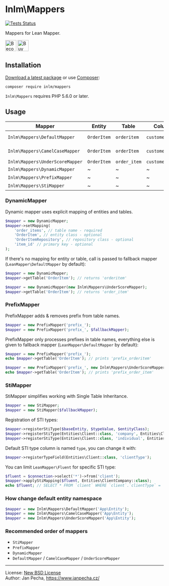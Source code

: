 
# Inlm\Mappers

[![Tests Status](https://github.com/inlm/mappers/workflows/Tests/badge.svg)](https://github.com/inlm/mappers/actions)

Mappers for Lean Mapper.

<a href="https://www.patreon.com/bePatron?u=9680759"><img src="https://c5.patreon.com/external/logo/become_a_patron_button.png" alt="Become a Patron!" height="35"></a>
<a href="https://www.paypal.me/janpecha/1eur"><img src="https://buymecoffee.intm.org/img/button-paypal-white.png" alt="Buy me a coffee" height="35"></a>


Installation
------------

[Download a latest package](https://github.com/inlm/mappers/releases) or use [Composer](http://getcomposer.org/):

```
composer require inlm/mappers
```

`Inlm\Mappers` requires PHP 5.6.0 or later.


## Usage

| Mapper                          | Entity      | Table        |  Column         | Note
|---------------------------------|-------------|--------------|-----------------|------------------
| `Inlm\Mappers\DefaultMapper`    | `OrderItem` | `orderitem`  | `customerName`  | *only extends `LeanMapper\DefaultMapper`*
| `Inlm\Mappers\CamelCaseMapper`  | `OrderItem` | `orderItem`  | `customerName`  | There is [issue](https://dev.mysql.com/doc/refman/5.5/en/identifier-case-sensitivity.html) for MySQL on OS Windows.
| `Inlm\Mappers\UnderScoreMapper` | `OrderItem` | `order_item` | `customer_name` |
| `Inlm\Mappers\DynamicMapper`    | ~           | ~            | ~               | See below.
| `Inlm\Mappers\PrefixMapper`     | ~           | ~            | ~               | See below.
| `Inlm\Mappers\StiMapper`        | ~           | ~            | ~               | See below.


### DynamicMapper

Dynamic mapper uses explicit mapping of entities and tables.

``` php
$mapper = new DynamicMapper;
$mapper->setMapping(
	'order_items', // table name - required
	'OrderItem', // entity class - optional
	'OrderItemRepository', // repository class - optional
	'item_id' // primary key - optional
);
```

If there's no mapping for entity or table, call is passed to fallback mapper (`LeanMapper\DefaultMapper` by default):

``` php
$mapper = new DynamicMapper;
$mapper->getTable('OrderItem'); // returns 'orderitem'

$mapper = new DynamicMapper(new Inlm\Mappers\UnderScoreMapper);
$mapper->getTable('OrderItem'); // returns 'order_item'
```


### PrefixMapper

PrefixMapper adds & removes prefix from table names.

``` php
$mapper = new PrefixMapper('prefix_');
$mapper = new PrefixMapper('prefix_', $fallbackMapper);
```

PrefixMapper only processes prefixes in table names, everything else is given to fallback mapper (`LeanMapper\DefaultMapper` by default):

``` php
$mapper = new PrefixMapper('prefix_');
echo $mapper->getTable('OrderItem'); // prints 'prefix_orderitem'

$mapper = new PrefixMapper('prefix_', new Inlm\Mappers\UnderScoreMapper);
echo $mapper->getTable('OrderItem'); // prints 'prefix_order_item'
```


### StiMapper

StiMapper simplifies working with Single Table Inheritance.

``` php
$mapper = new StiMapper;
$mapper = new StiMapper($fallbackMapper);
```

Registration of STI types:

``` php
$mapper->registerStiType($baseEntity, $typeValue, $entityClass);
$mapper->registerStiType(Entities\Client::class, 'company', Entities\ClientCompany::class);
$mapper->registerStiType(Entities\Client::class, 'individual', Entities\ClientIndividual::class);
```

Default STI type column is named `type`, you can change it with:

``` php
$mapper->registerTypeField(Entities\Client::class, 'clientType');
```

You can limit `LeanMapper\Fluent` for specific STI type:

``` php
$fluent = $connection->select('*')->from('client');
$mapper->applyStiMapping($fluent, Entities\ClientCompany::class);
echo $fluent; // SELECT * FROM `client` WHERE `client`.`clientType` = 'company'
```

### How change default entity namespace

``` php
$mapper = new Inlm\Mappers\DefaultMapper('App\Entity');
$mapper = new Inlm\Mappers\CamelCaseMapper('App\Entity');
$mapper = new Inlm\Mappers\UnderScoreMapper('App\Entity');
```


### Recommended order of mappers

* `StiMapper`
* `PrefixMapper`
* `DynamicMapper`
* `DefaultMapper` / `CamelCaseMapper` / `UnderScoreMapper`


------------------------------

License: [New BSD License](license.md)
<br>Author: Jan Pecha, https://www.janpecha.cz/
